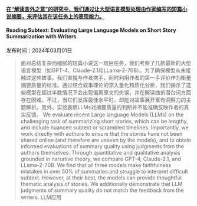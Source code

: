 #### [在“解读言外之意”的研究中，我们通过让大型语言模型处理由作家编写的短篇小说摘要，来评估其在该任务上的表现能力。](https://arxiv.org/abs/2403.01061)
#### Reading Subtext: Evaluating Large Language Models on Short Story Summarization with Writers
发布时间：2024年03月01日
> 面对总结复杂而细腻的短篇小说这一艰巨任务，我们考察了几款最新的大型语言模型（如GPT-4、Claude-2.1和LLama-2-70B）。为了确保模型从未接触过这些故事，我们直接与作者携手，同时利用作者的第一手评价作为衡量摘要质量的标准。通过结合叙事理论的深入量化和质化分析，我们揭示了这些模型在超过半数情况下会出现偏离原文的失误，并在解读曲折潜台词方面存在困难。不过，当它们发挥最佳水平时，却能对故事展开富有洞察力的主题解析。另外，实验表明LLMs对摘要质量的判断并不能准确反映作者的真实反馈。
> We evaluate recent Large language Models (LLMs) on the challenging task of summarizing short stories, which can be lengthy, and include nuanced subtext or scrambled timelines. Importantly, we work directly with authors to ensure that the stories have not been shared online (and therefore are unseen by the models), and to obtain informed evaluations of summary quality using judgments from the authors themselves. Through quantitative and qualitative analysis grounded in narrative theory, we compare GPT-4, Claude-2.1, and LLama-2-70B. We find that all three models make faithfulness mistakes in over 50% of summaries and struggle to interpret difficult subtext. However, at their best, the models can provide thoughtful thematic analysis of stories. We additionally demonstrate that LLM judgments of summary quality do not match the feedback from the writers.
LLM应用